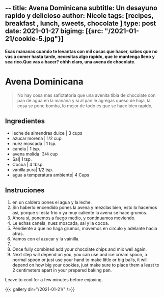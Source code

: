 --
title: Avena Dominicana
subtitle: Un desayuno rapido y delicioso
author: Nicole
tags: [recipes, breakfast , lunch, sweets, chocolate ]
type: post
date: 2021-01-27
bigimg: [{src: "/2021-01-21/cookie-5.jpg"}]
---

#### Esas mananas cuando te levantas con mil cosas que hacer, sabes que no vas a comer hasta tarde, necesitas algo rapido, que te mantenga lleno y sea rico.Que vas a hacer? ohhh claro, una avena de chocolate.


# Avena Dominicana

> No hay cosa mas safictatoria que una avenita tibia de chocolate con pan de agua en la manana y si al pan le agregas queso de hoja, la cosa se pone bomba, lo mejor de todo es que se hace bien rapido, 

## Ingredientes

- leche de almendras dulce | 3 cups 
- azucar morena | 1/2 cup 
- nuez moscada | 1 tsp.
- canela | 1 tsp.
- avena molida| 3/4 cup
- Sal| 1 tsp.
- Cocoa | 4 tbsp.
- vanilla pura| 1/2 tsp.
- agua a temperatura ambiente| 4 Cups 



## Instruciones


1. en un caldero pones el agua y la leche.
2. Sin haberlo encendido pones la avena y mezclas bien, esto lo hacemos asi, porque si esta frio o ya muy caliente la avena se hace grumos.
3. Ahora si, ponemos a fuego medio, y continuamos moviendo.
4. Le echas canela, nuez moscada, sal y la cocoa.
5. Pendiente a que no haga grumos, movemos en circulo y adelante hacia atras.
6. Vamos con el azucar y la vainilla.
7. 
8. Once fully combined add your chocolate chips and mix well again.
9. Next step will depend on you, you can use and ice cream spoon, a normal spoon or just use your hand to make little or big balls, it will depend on how big your cookies, just make sure to place them a least to 2 centimeters apart in your prepared baking pan.

Leave to cool for a few minutes before enjoying.

{{< gallery dir="/2021-01-21/" />}}